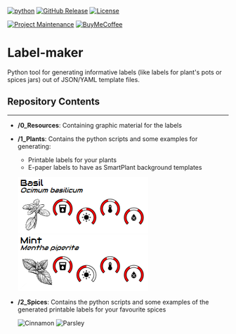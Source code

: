 [![python][python-shield]][Python]
[![GitHub Release][releases-shield]][releases]
[![License][license-shield]](LICENSE)

[![Project Maintenance][maintenance-shield]][maintenance]
[![BuyMeCoffee][buymecoffee-shield]][buymecoffee]

# Label-maker
Python tool for generating informative labels (like labels for plant's pots or spices jars) out of JSON/YAML template files.


## Repository Contents
-------------------
* **/0_Resources**: Containing graphic material for the labels 
* **/1_Plants**: Contains the python scripts and some examples for generating:
    * Printable labels for your plants
    * E-paper labels to have as SmartPlant background templates 
    
    ![Basil](./1_Plants/examples/Basil/Basil_label_page_1.png) 
    ![Mint](./1_Plants/examples/Mint/Mint_label_page_1.png) 


* **/2_Spices**: Contains the python scripts and some examples of the generated printable labels for your favourite spices

    ![Cinnamon](https://raw.githubusercontent.com/SpaceDIY/Plants-label-maker/master/2_Spices/labels/Canela_label.png)
    ![Parsley](https://raw.githubusercontent.com/SpaceDIY/Plants-label-maker/master/2_Spices/labels/Perejil_label.png)



[python-shield]: https://img.shields.io/badge/python-3670A0?style=for-the-badge&logo=python&logoColor=ffdd54
[python]: https://www.python.org/

[releases-shield]: https://img.shields.io/github/release/JGAguado/Label-maker.svg?style=for-the-badge
[releases]: https://github.com/JGAguado/Label-maker/releases

[license-shield]: https://img.shields.io/github/license/JGAguado/Label-maker.svg?style=for-the-badge

[maintenance-shield]: https://img.shields.io/badge/maintainer-J.%20G.%20Aguado-blue.svg?style=for-the-badge
[maintenance]: https://github.com/JGAguado

[buymecoffee-shield]: https://img.shields.io/badge/buy%20me%20a%20coffee-support-yellow.svg?style=for-the-badge
[buymecoffee]: https://www.buymeacoffee.com/J.G.Aguado
